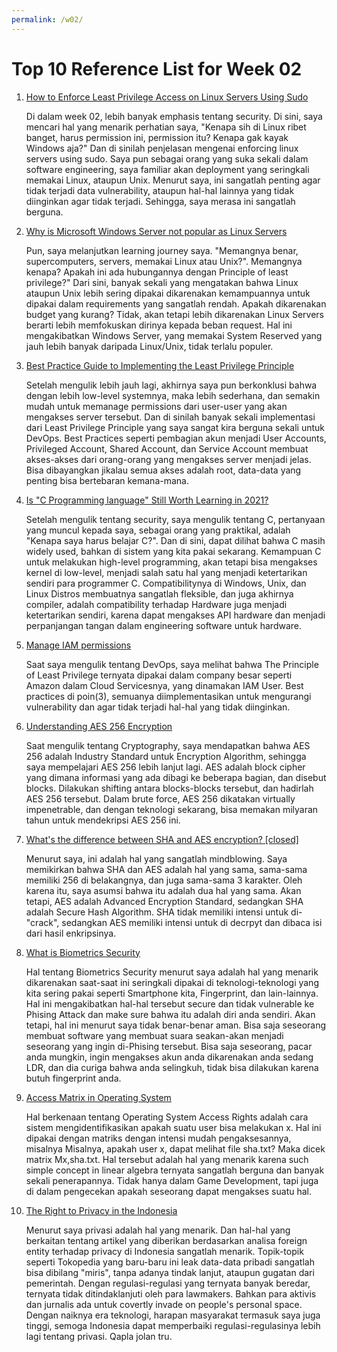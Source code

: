 ```yaml
---
permalink: /w02/
---
```


# Top 10 Reference List for Week 02
1.  [How to Enforce Least Privilege Access on Linux Servers Using Sudo](https://www.okta.com/blog/2019/11/how-to-enforce-least-privilege-access-on-linux-servers-using-sudo/)
    
    Di dalam week 02, lebih banyak emphasis tentang security. Di sini, saya mencari hal yang menarik perhatian saya, "Kenapa sih di Linux ribet banget, harus permission ini, 
    permission itu? Kenapa gak kayak Windows aja?" Dan di sinilah penjelasan mengenai enforcing linux servers using sudo. Saya pun sebagai orang yang suka sekali dalam 
    software engineering, saya familiar akan deployment yang seringkali memakai Linux, ataupun Unix. Menurut saya, ini sangatlah penting agar tidak terjadi data vulnerability, 
    ataupun hal-hal lainnya yang tidak diinginkan agar tidak terjadi. Sehingga, saya merasa ini sangatlah berguna.
2. [Why is Microsoft Windows Server not popular as Linux Servers](https://www.quora.com/Why-is-Microsoft-Window-Server-not-popular-as-Linux-Server)
   
   Pun, saya melanjutkan learning journey saya. "Memangnya benar, supercomputers, servers, memakai Linux atau Unix?". Memangnya kenapa? Apakah ini ada hubungannya dengan Principle 
   of least privilege?" Dari sini, banyak sekali yang mengatakan bahwa Linux ataupun Unix lebih sering dipakai dikarenakan kemampuannya untuk dipakai dalam requirements yang 
   sangatlah rendah. Apakah dikarenakan budget yang kurang? Tidak, akan tetapi lebih dikarenakan Linux Servers berarti lebih memfokuskan dirinya kepada beban request. Hal ini
   mengakibatkan Windows Server, yang memakai System Reserved yang jauh lebih banyak daripada Linux/Unix, tidak terlalu populer.
3. [Best Practice Guide to Implementing the Least Privilege Principle](https://www.netwrix.com/guide_to_implementing_the_least_privilege_principle#:~:text=The%20principle%20of%20least%20privilege,in%20network%20and%20system%20security.)
   
   Setelah mengulik lebih jauh lagi, akhirnya saya pun berkonklusi bahwa dengan lebih low-level systemnya, maka lebih sederhana, dan semakin mudah untuk memanage permissions 
   dari user-user yang akan mengakses server tersebut. Dan di sinilah banyak sekali implementasi dari Least Privilege Principle yang saya sangat kira berguna sekali untuk DevOps. 
   Best Practices seperti pembagian akun menjadi User Accounts, Privileged Account, Shared Account, dan Service Account membuat akses-akses dari orang-orang yang mengakses server
   menjadi jelas. Bisa dibayangkan jikalau semua akses adalah root, data-data yang penting bisa bertebaran kemana-mana.
4. [Is "C Programming language" Still Worth Learning in 2021?](https://dev.to/codesnail/is-c-programming-language-still-worth-learning-in-2021-50f3)
   
   Setelah mengulik tentang security, saya mengulik tentang C, pertanyaan yang muncul kepada saya, sebagai orang yang praktikal, adalah "Kenapa saya harus belajar C?". Dan di sini,
   dapat dilihat bahwa C masih widely used, bahkan di sistem yang kita pakai sekarang. Kemampuan C untuk melakukan high-level programming, akan tetapi bisa mengakses kernel di low-level, 
   menjadi salah satu hal yang menjadi ketertarikan sendiri para programmer C. Compatibilitynya di Windows, Unix, dan Linux Distros membuatnya sangatlah fleksible, dan juga akhirnya compiler, 
   adalah compatibility terhadap Hardware juga menjadi ketertarikan sendiri, karena dapat mengakses API hardware dan menjadi perpanjangan tangan dalam engineering software untuk hardware.
5. [Manage IAM permissions](https://aws.amazon.com/iam/features/manage-permissions/#:~:text=Permissions%20let%20you%20specify%20access,grant%20them%20your%20desired%20permissions.)
   
   Saat saya mengulik tentang DevOps, saya melihat bahwa The Principle of Least Privilege ternyata dipakai dalam company besar seperti Amazon dalam Cloud Servicesnya, yang dinamakan 
   IAM User. Best practices di poin(3), semuanya diimplementasikan untuk mengurangi vulnerability dan agar tidak terjadi hal-hal yang tidak diinginkan.
6. [Understanding AES 256 Encryption](https://www.solarwindsmsp.com/blog/aes-256-encryption-algorithm)
    
    Saat mengulik tentang Cryptography, saya mendapatkan bahwa AES 256 adalah Industry Standard untuk Encryption Algorithm, sehingga saya mempelajari AES 256 lebih lanjut lagi. 
    AES adalah block cipher yang dimana informasi yang ada dibagi ke beberapa bagian, dan disebut blocks. Dilakukan shifting antara blocks-blocks tersebut, dan hadirlah AES 256 tersebut. 
    Dalam brute force, AES 256 dikatakan virtually impenetrable, dan dengan teknologi sekarang, bisa memakan milyaran tahun untuk mendekripsi AES 256 ini.
7. [What's the difference between SHA and AES encryption? [closed]](https://stackoverflow.com/questions/990705/whats-the-difference-between-sha-and-aes-encryption#:~:text=SHA%20stands%20for%20Secure%20Hash,a%20suite%20of%20hashing%20algorithms.&text=Up%20vote%203-,SHA%20doesn't%20require%20anything%20but%20an%20input%20to%20be,key%2C%20and%20the%20initialization%20vector.)
    
    Menurut saya, ini adalah hal yang sangatlah mindblowing. Saya memikirkan bahwa SHA dan AES adalah hal yang sama, sama-sama memiliki 256 di belakangnya, dan juga sama-sama 3 karakter. 
    Oleh karena itu, saya asumsi bahwa itu adalah dua hal yang sama. Akan tetapi, AES adalah Advanced Encryption Standard, sedangkan SHA adalah Secure Hash Algorithm. SHA tidak memiliki intensi 
    untuk di-"crack", sedangkan AES memiliki intensi untuk di decrpyt dan dibaca isi dari hasil enkripsinya.
8. [What is Biometrics Security](https://www.kaspersky.com/resource-center/definitions/biometrics)
  
      Hal tentang Biometrics Security menurut saya adalah hal yang menarik dikarenakan saat-saat ini seringkali dipakai di teknologi-teknologi yang kita sering pakai seperti Smartphone kita, 
      Fingerprint, dan lain-lainnya. Hal ini mengakibatkan hal-hal tersebut secure dan tidak vulnerable ke Phising Attack dan make sure bahwa itu adalah diri anda sendiri. Akan tetapi, hal ini 
      menurut saya tidak benar-benar aman. Bisa saja seseorang membuat software yang membuat suara seakan-akan menjadi seseorang yang ingin di-Phising tersebut. Bisa saja seseorang, pacar anda mungkin, 
      ingin mengakses akun anda dikarenakan anda sedang LDR, dan dia curiga bahwa anda selingkuh, tidak bisa dilakukan karena butuh fingerprint anda.
9. [Access Matrix in Operating System](https://www.geeksforgeeks.org/access-matrix-in-operating-system/#:~:text=Access%20matrix%20i%20used%20to,domains%20and%20columns%20represent%20objects.&text=We%20must%20also%20decide%20the,decided%20by%20the%20operating%20system.)
   
   Hal berkenaan tentang Operating System Access Rights adalah cara sistem mengidentifikasikan apakah suatu user bisa melakukan x. Hal ini dipakai dengan matriks dengan intensi mudah pengaksesannya, misalnya 
   Misalnya, apakah user x, dapat melihat file sha.txt? Maka dicek matrix Mx,sha.txt. Hal tersebut adalah hal yang menarik karena such simple concept in linear algebra ternyata sangatlah berguna dan banyak sekali penerapannya. 
   Tidak hanya dalam Game Development, tapi juga di dalam pengecekan apakah seseorang dapat mengakses suatu hal.
10. [The Right to Privacy in the Indonesia](https://uprdoc.ohchr.org/uprweb/downloadfile.aspx?filename=3914&file=EnglishTranslation)
   
    Menurut saya privasi adalah hal yang menarik. Dan hal-hal yang berkaitan tentang artikel yang diberikan berdasarkan analisa foreign entity terhadap privacy di Indonesia sangatlah menarik. Topik-topik seperti Tokopedia yang baru-baru ini leak data-data pribadi sangatlah 
    bisa dibilang "miris", tanpa adanya tindak lanjut, ataupun gugatan dari pemerintah. Dengan regulasi-regulasi yang ternyata banyak beredar, ternyata tidak ditindaklanjuti oleh para lawmakers. Bahkan para aktivis dan jurnalis ada untuk covertly invade on people's personal space. 
    Dengan naiknya era teknologi, harapan masyarakat termasuk saya juga tinggi, semoga Indonesia dapat memperbaiki regulasi-regulasinya lebih lagi tentang privasi. Qapla jolan tru.
